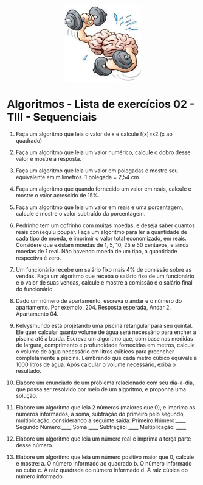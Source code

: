 <p align="center">
  <img src="./imagens/cerebro.png" alt="Cérebro" width="200" height="200">
</p>

# Algoritmos - Lista de exercícios 02 - TIII - Sequenciais

1) Faça um algoritmo que leia o valor de x e calcule f(x)=x2 (x ao quadrado)

2) Faça um algoritmo que leia um valor numérico, calcule o dobro desse valor e mostre a
resposta.

3) Faça um algoritmo que leia um valor em polegadas e mostre seu equivalente em
milímetros. 1 polegada = 2,54 cm

4) Faça um algoritmo que quando fornecido um valor em reais, calcule e mostre o valor
acrescido de 15%.

5) Faça um algoritmo que leia um valor em reais e uma porcentagem, calcule e mostre o
valor subtraído da porcentagem.

6) Pedrinho tem um cofrinho com muitas moedas, e deseja saber quantos reais conseguiu
poupar. Faça um algoritmo para ler a quantidade de cada tipo de moeda, e imprimir o valor
total economizado, em reais. Considere que existam moedas de 1, 5, 10, 25 e 50 centavos,
e ainda moedas de 1 real. Não havendo moeda de um tipo, a quantidade respectiva é zero.

7) Um funcionário recebe um salário fixo mais 4% de comissão sobre as vendas. Faça um
algoritmo que receba o salário fixo de um funcionário e o valor de suas vendas, calcule e
mostre a comissão e o salário final do funcionário.

8) Dado um número de apartamento, escreva o andar e o número do apartamento. Por
exemplo, 204. Resposta esperada, Andar 2, Apartamento 04.

9) Kelvysmundo está projetando uma piscina retangular para seu quintal. Ele quer
calcular quanto volume de água será necessário para encher a piscina até a borda.
Escreva um algoritmo que, com base nas medidas de largura, comprimento e
profundidade fornecidas em metros, calcule o volume de água necessário em litros
cúbicos para preencher completamente a piscina. Lembrando que cada metro cúbico equivale a 1000 litros de água. Após calcular o volume necessário, exiba o
resultado.

10) Elabore um enunciado de um problema relacionado com seu dia-a-dia, que
possa ser resolvido por meio de um algoritmo, e proponha uma solução.
11) Elabore um algoritmo que leia 2 números (maiores que 0), e imprima os
números informados, a soma, subtração do primeiro pelo segundo, multiplicação,
considerando a seguinte saída: 
Primeiro Número:____ 
Segundo Número:____ 
Soma:____ 
Subtração: ____ 
Multiplicação: ____

12) Elabore um algoritmo que leia um número real e imprima a terça parte desse
número.
13) Elabore um algoritmo que leia um número positivo maior que 0, calcule e mostre:
a. O número informado ao quadrado
b. O número informado ao cubo
c. A raiz quadrada do número informado
d. A raiz cúbica do número informado